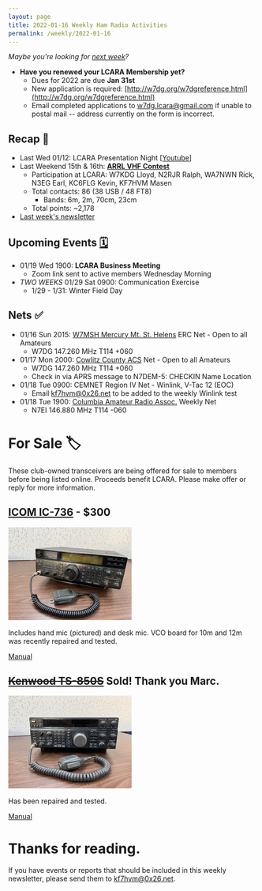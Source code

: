 ```yaml
---
layout: page
title: 2022-01-16 Weekly Ham Radio Activities
permalink: /weekly/2022-01-16
---
```


_Maybe you're looking for [next week](/weekly/2022-01-23)?_

* **Have you renewed your LCARA Membership yet?**
  * Dues for 2022 are due **Jan 31st**
  * New application is required: [http://w7dg.org/w7dgreference.html](http://w7dg.org/w7dgreference.html)
  * Email completed applications to [w7dg.lcara@gmail.com](mailto:w7dg.lcara@gmail.com) if unable to postal mail -- address currently on the form is incorrect.

## Recap 🔁

- Last Wed 01/12: LCARA Presentation Night [[Youtube](https://www.youtube.com/watch?v=AonilN0h2xA)]
- Last Weekend 15th & 16th: **[ARRL VHF Contest](http://www.arrl.org/january-vhf)**
  - Participation at LCARA: W7KDG Lloyd, N2RJR Ralph, WA7NWN Rick, N3EG Earl, KC6FLG Kevin, KF7HVM Masen
  - Total contacts: 86 (38 USB / 48 FT8)
    - Bands: 6m, 2m, 70cm, 23cm
  - Total points: ~2,178
- [Last week's newsletter](/weekly/2022-01-09)

## Upcoming Events [🗓](/calendar)

- 01/19 Wed 1900: **LCARA Business Meeting**
  - Zoom link sent to active members Wednesday Morning
- _TWO WEEKS_ 01/29 Sat 0900: Communication Exercise
  - 1/29 - 1/31: Winter Field Day

## Nets ✅

- 01/16 Sun 2015: [W7MSH Mercury Mt. St. Helens](https://www.w7msh.org) ERC Net - Open to all Amateurs
  - W7DG 147.260 MHz T114 +060
- 01/17 Mon 2000: [Cowlitz County ACS](http://cowlitzradio.org/) Net - Open to all Amateurs
  - W7DG 147.260 MHz T114 +060
  - Check in via APRS message to N7DEM-5: CHECKIN Name Location
- 01/18 Tue 0900: CEMNET Region IV Net - Winlink, V-Tac 12 (EOC)
  - Email kf7hvm@0x26.net to be added to the weekly Winlink test
- 01/18 Tue 1900: [Columbia Amateur Radio Assoc.](http://www.n7ei.org/) Weekly Net
  - N7EI 146.880 MHz T114 -060

# For Sale 🏷

These club-owned transceivers are being offered for sale to members before
being listed online. Proceeds benefit LCARA. Please make offer or reply for
more information.

## [ICOM IC-736](https://www.universal-radio.com/catalog/hamhf/736.html) - $300

[<img src="/images/weekly/for_sale_icom_ic-736_tn.png">](/images/weekly/for_sale_icom_ic-736.jpg)

Includes hand mic (pictured) and desk mic. VCO board for 10m and 12m was
recently repaired and tested.

[Manual](https://www.icomjapan.com/uploads/support/manual/IC-736_738.pdf)

## <del>[Kenwood TS-850S](https://www.universal-radio.com/catalog/hamhf/ts850s.html)</del> Sold! Thank you Marc.

[<img src="/images/weekly/for_sale_kenwood_ts-850s_tn.png">](/images/weekly/for_sale_kenwood_ts-850s.jpg)

Has been repaired and tested.

[Manual](https://www.kenwood.com/usa/Support/pdf/TS-850.pdf)

# Thanks for reading. 

If you have events or reports that should be included in this weekly
newsletter, please send them to kf7hvm@0x26.net.
